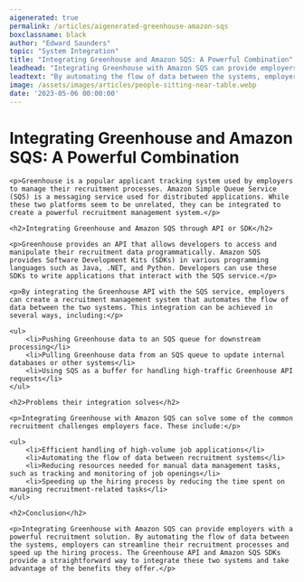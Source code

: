 ```yaml
---
aigenerated: true
permalink: /articles/aigenerated-greenhouse-amazon-sqs
boxclassname: black
author: "Edward Saunders"
topic: "System Integration"
title: "Integrating Greenhouse and Amazon SQS: A Powerful Combination"
leadhead: "Integrating Greenhouse with Amazon SQS can provide employers with a powerful recruitment solution"
leadtext: "By automating the flow of data between the systems, employers can streamline their recruitment processes and speed up the hiring process. The Greenhouse API and Amazon SQS SDKs provide a straightforward way to integrate these two systems and take advantage of the benefits they offer."
image: /assets/images/articles/people-sitting-near-table.webp
date: '2023-05-06 00:00:00'
---
```

<div class="arttext">	<h1>Integrating Greenhouse and Amazon SQS: A Powerful Combination</h1>

	<p>Greenhouse is a popular applicant tracking system used by employers to manage their recruitment processes. Amazon Simple Queue Service (SQS) is a messaging service used for distributed applications. While these two platforms seem to be unrelated, they can be integrated to create a powerful recruitment management system.</p>

	<h2>Integrating Greenhouse and Amazon SQS through API or SDK</h2>

	<p>Greenhouse provides an API that allows developers to access and manipulate their recruitment data programmatically. Amazon SQS provides Software Development Kits (SDKs) in various programming languages such as Java, .NET, and Python. Developers can use these SDKs to write applications that interact with the SQS service.</p>

	<p>By integrating the Greenhouse API with the SQS service, employers can create a recruitment management system that automates the flow of data between the two systems. This integration can be achieved in several ways, including:</p>
	
	<ul>
		<li>Pushing Greenhouse data to an SQS queue for downstream processing</li>
		<li>Pulling Greenhouse data from an SQS queue to update internal databases or other systems</li>
		<li>Using SQS as a buffer for handling high-traffic Greenhouse API requests</li>
	</ul>

	<h2>Problems their integration solves</h2>

	<p>Integrating Greenhouse with Amazon SQS can solve some of the common recruitment challenges employers face. These include:</p>

	<ul>
		<li>Efficient handling of high-volume job applications</li>
		<li>Automating the flow of data between recruitment systems</li>
		<li>Reducing resources needed for manual data management tasks, such as tracking and monitoring of job openings</li>
		<li>Speeding up the hiring process by reducing the time spent on managing recruitment-related tasks</li>
	</ul>
	
	<h2>Conclusion</h2>

	<p>Integrating Greenhouse with Amazon SQS can provide employers with a powerful recruitment solution. By automating the flow of data between the systems, employers can streamline their recruitment processes and speed up the hiring process. The Greenhouse API and Amazon SQS SDKs provide a straightforward way to integrate these two systems and take advantage of the benefits they offer.</p>

</div>